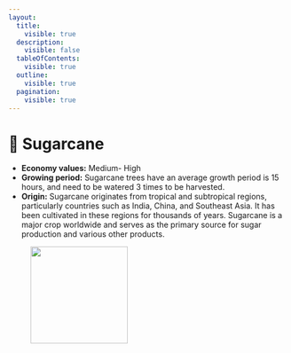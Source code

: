 ```yaml
---
layout:
  title:
    visible: true
  description:
    visible: false
  tableOfContents:
    visible: true
  outline:
    visible: true
  pagination:
    visible: true
---
```


# 🫧 Sugarcane

* **Economy values:** Medium- High
* **Growing period:** Sugarcane trees have an average growth period is 15 hours, and need to be watered 3 times to be harvested.
* **Origin:** Sugarcane originates from tropical and subtropical regions, particularly countries such as India, China, and Southeast Asia. It has been cultivated in these regions for thousands of years. Sugarcane is a major crop worldwide and serves as the primary source for sugar production and various other products.

<div>

<figure><img src="../../.gitbook/assets/2.png" alt="" width="175"><figcaption></figcaption></figure>

 

<figure><img src="../../.gitbook/assets/tree-mid-2.png" alt=""><figcaption></figcaption></figure>

 

<figure><img src="../../.gitbook/assets/tree-2.png" alt=""><figcaption></figcaption></figure>

</div>
